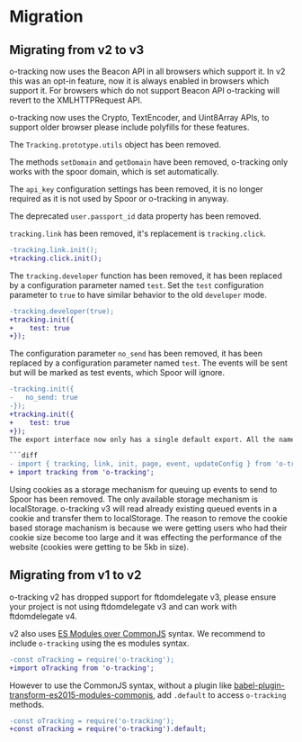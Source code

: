 
# Migration

## Migrating from v2 to v3

o-tracking now uses the Beacon API in all browsers which support it. In v2 this was an opt-in feature, now it is always enabled in browsers which support it. For browsers which do not support Beacon API o-tracking will revert to the XMLHTTPRequest API.

o-tracking now uses the Crypto, TextEncoder, and Uint8Array APIs, to support older browser please include polyfills for these features.

The `Tracking.prototype.utils` object has been removed.

The methods `setDomain` and `getDomain` have been removed, o-tracking only works with the spoor domain, which is set automatically.

The `api_key` configuration settings has been removed, it is no longer required as it is not used by Spoor or o-tracking in anyway.

The deprecated `user.passport_id` data property has been removed.

`tracking.link` has been removed, it's replacement is `tracking.click`.
```diff
-tracking.link.init();
+tracking.click.init();
```

The `tracking.developer` function has been removed, it has been replaced by a configuration parameter named `test`. Set the `test` configuration parameter to `true` to have similar behavior to the old `developer` mode.
```diff
-tracking.developer(true);
+tracking.init({
+    test: true
+});
```


The configuration parameter `no_send` has been removed, it has been replaced by a configuration parameter named `test`. The events will be sent but will be marked as test events, which Spoor will ignore.
```diff
-tracking.init({
-	no_send: true
-});
+tracking.init({
+    test: true
+});
The export interface now only has a single default export. All the named exports have been removed.

```diff
- import { tracking, link, init, page, event, updateConfig } from 'o-tracking';
+ import tracking from 'o-tracking';
```


Using cookies as a storage mechanism for queuing up events to send to Spoor has been removed. The only available storage mechanism is localStorage. o-tracking v3 will read already existing queued events in a cookie and transfer them to localStorage. The reason to remove the cookie based storage machanism is because we were getting users who had their cookie size become too large and it was effecting the performance of the website (cookies were getting to be 5kb in size).

## Migrating from v1 to v2

o-tracking v2 has dropped support for ftdomdelegate v3, please ensure your project is not using ftdomdelegate v3 and can work with ftdomdelegate v4.

v2 also uses [ES Modules over CommonJS](https://hacks.mozilla.org/2018/03/es-modules-a-cartoon-deep-dive/) syntax. We recommend to include `o-tracking` using the es modules syntax.

```diff
-const oTracking = require('o-tracking');
+import oTracking from 'o-tracking';
```

However to use the CommonJS syntax, without a plugin like [babel-plugin-transform-es2015-modules-commonjs](https://babeljs.io/docs/en/babel-plugin-transform-es2015-modules-commonjs), add `.default` to access `o-tracking` methods.

```diff
-const oTracking = require('o-tracking');
+const oTracking = require('o-tracking').default;
```
